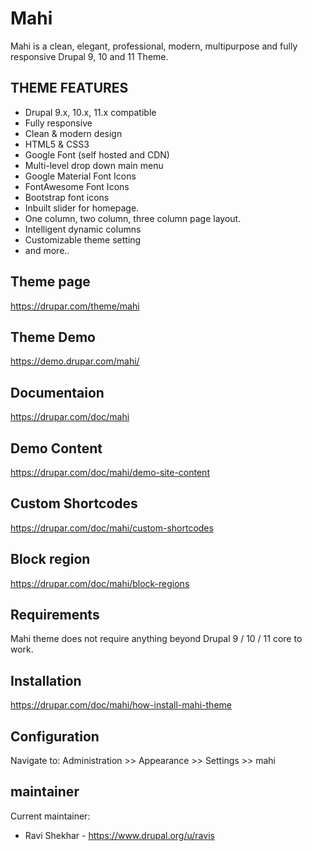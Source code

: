 
# Mahi
Mahi is a clean, elegant, professional, modern, multipurpose and fully responsive Drupal 9, 10 and 11 Theme.


## THEME FEATURES
- Drupal 9.x, 10.x, 11.x compatible
- Fully responsive
- Clean & modern design
- HTML5 & CSS3
- Google Font (self hosted and CDN)
- Multi-level drop down main menu
- Google Material Font Icons
- FontAwesome Font Icons
- Bootstrap font icons
- Inbuilt slider for homepage.
- One column, two column, three column page layout.
- Intelligent dynamic columns
- Customizable theme setting
- and more..


## Theme page
https://drupar.com/theme/mahi


## Theme Demo
https://demo.drupar.com/mahi/


## Documentaion
https://drupar.com/doc/mahi


## Demo Content
https://drupar.com/doc/mahi/demo-site-content


## Custom Shortcodes
https://drupar.com/doc/mahi/custom-shortcodes


## Block region
https://drupar.com/doc/mahi/block-regions


## Requirements
Mahi theme does not require anything beyond Drupal 9 / 10 / 11 core to work.


## Installation
https://drupar.com/doc/mahi/how-install-mahi-theme


## Configuration
Navigate to: Administration >> Appearance >> Settings >> mahi


## maintainer
Current maintainer:
* Ravi Shekhar - https://www.drupal.org/u/ravis